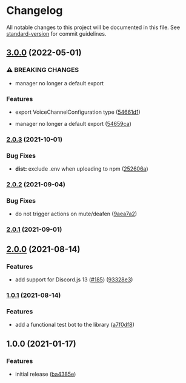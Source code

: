# Changelog

All notable changes to this project will be documented in this file. See [standard-version](https://github.com/conventional-changelog/standard-version) for commit guidelines.

## [3.0.0](https://github.com/makigas/discordjs-voicerole/compare/v2.0.3...v3.0.0) (2022-05-01)


### ⚠ BREAKING CHANGES

* manager no longer a default export

### Features

* export VoiceChannelConfiguration type ([54661d1](https://github.com/makigas/discordjs-voicerole/commit/54661d1210a87805bf0a5e96164f6b2ae30998c8))


* manager no longer a default export ([54659ca](https://github.com/makigas/discordjs-voicerole/commit/54659ca9192c6a9e04221f211d8a6770d812d9f7))

### [2.0.3](https://github.com/makigas/discordjs-voicerole/compare/v2.0.2...v2.0.3) (2021-10-01)


### Bug Fixes

* **dist:** exclude .env when uploading to npm ([252606a](https://github.com/makigas/discordjs-voicerole/commit/252606a7dda9370c10133152c7bca8a546a19b4f))

### [2.0.2](https://github.com/makigas/discordjs-voicerole/compare/v2.0.1...v2.0.2) (2021-09-04)


### Bug Fixes

* do not trigger actions on mute/deafen ([9aea7a2](https://github.com/makigas/discordjs-voicerole/commit/9aea7a218efe7cb7e4418d401df48fea275c38ad))

### [2.0.1](https://github.com/makigas/discordjs-voicerole/compare/v2.0.0...v2.0.1) (2021-09-01)

## [2.0.0](https://github.com/makigas/discordjs-voicerole/compare/v1.0.1...v2.0.0) (2021-08-14)


### Features

* add support for Discord.js 13 ([#185](https://github.com/makigas/discordjs-voicerole/issues/185)) ([93328e3](https://github.com/makigas/discordjs-voicerole/commit/93328e30fa765dd959fc988b17aa25ec35d336e6))

### [1.0.1](https://github.com/makigas/discordjs-voicerole/compare/v1.0.0...v1.0.1) (2021-08-14)


### Features

* add a functional test bot to the library ([a7f0df8](https://github.com/makigas/discordjs-voicerole/commit/a7f0df84e4af4e5c48c205bb6e16cf33fb8c1628))

## 1.0.0 (2021-01-17)


### Features

* initial release ([ba4385e](https://github.com/makigas/discordjs-voicerole/commit/ba4385e62e761e876088ed9e6ca733f223d8d639))
